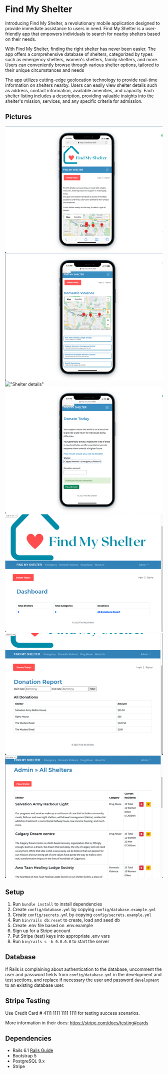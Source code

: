 # Find My Shelter

Introducing Find My Shelter, a revolutionary mobile application designed to provide immediate assistance to users in need. Find My Shelter is a user-friendly app that empowers individuals to search for nearby shelters based on their needs.

With Find My Shelter, finding the right shelter has never been easier. The app offers a comprehensive database of shelters, categorized by types such as emergency shelters, women's shelters, family shelters, and more. Users can conveniently browse through various shelter options, tailored to their unique circumstances and needs


The app utilizes cutting-edge geolocation technology to provide real-time information on shelters nearby. Users can easily view shelter details such as address, contact information, available amenities, and capacity. Each shelter listing includes a description, providing valuable insights into the shelter's mission, services, and any specific criteria for admission.

## Pictures
!["Main page mobile"](https://github.com/marcelaamf/Find_My_Shelter/blob/master/app/assets/images/app.png?raw=true)
!["Shelter category"](https://github.com/marcelaamf/Find_My_Shelter/blob/master/app/assets/images/shelter_category.png?raw=true)
!["Shelter details"]()
!["Approved donation"](https://github.com/marcelaamf/Find_My_Shelter/blob/master/app/assets/images/donation_app.png?raw=true)
!["Admin dashboard"](https://github.com/marcelaamf/Find_My_Shelter/blob/master/app/assets/images/dashboard.png?raw=true)
!["Donation report"](https://github.com/marcelaamf/Find_My_Shelter/blob/master/app/assets/images/donation.png?raw=true)
!["Admin Shelters"](https://github.com/marcelaamf/Find_My_Shelter/blob/master/app/assets/images/shelters.png?raw=true)


## Setup

1. Run `bundle install` to install dependencies
2. Create `config/database.yml` by copying `config/database.example.yml`
3. Create `config/secrets.yml` by copying `config/secrets.example.yml`
4. Run `bin/rails db:reset` to create, load and seed db
5. Create .env file based on .env.example
6. Sign up for a Stripe account
7. Put Stripe (test) keys into appropriate .env vars
8. Run `bin/rails s -b 0.0.0.0` to start the server

## Database

If Rails is complaining about authentication to the database, uncomment the user and password fields from `config/database.yml` in the development and test sections, and replace if necessary the user and password `development` to an existing database user.

## Stripe Testing

Use Credit Card # 4111 1111 1111 1111 for testing success scenarios.

More information in their docs: <https://stripe.com/docs/testing#cards>

## Dependencies

- Rails 6.1 [Rails Guide](http://guides.rubyonrails.org/v6.1/)
- Bootstrap 5
- PostgreSQL 9.x
- Stripe
